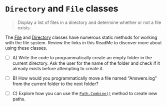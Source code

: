 # `Directory` and `File` classes

> Display a list of files in a directory and determine whether or not a file exists.

The [File](https://learn.microsoft.com/en-us/dotnet/api/system.io.file?view=net-6.0) and [Directory](https://learn.microsoft.com/en-us/dotnet/api/system.io.directory?view=net-6.0) classes have numerous static methods for working with the file system. Review the links in this ReadMe to discover more about using these classes.

- [ ] A) Write the code to programmatically create an empty folder in the current directory. Ask the user for the name of the folder and check if it already exists before attempting to create it.
- [ ] B) How would you programmatically move a file named "Answers.log" from the current folder to the next folder?
- [ ] C) Explore how you can use the [`Path.Combine()`](https://learn.microsoft.com/en-us/dotnet/api/system.io.path.combine?view=net-6.0) method to create new paths.

